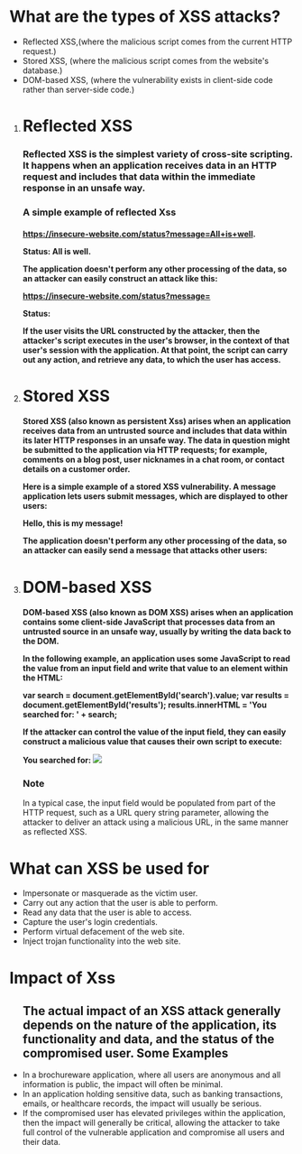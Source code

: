 <h1>What are the types of XSS attacks?</h1>

<ul>
<li>Reflected XSS,(where the malicious script comes from the current HTTP request.)</li>
<li>Stored XSS, (where the malicious script comes from the website's database.)</li>
<li>DOM-based XSS, (where the vulnerability exists in client-side code rather than server-side code.)</li>
</ul>

<h3></h3>

<ol>
<li><h1>Reflected XSS</h1></li>
<h3>Reflected XSS is the simplest variety of cross-site scripting. It happens when an application receives data in an HTTP request and includes that data within the immediate response in an unsafe way.</h3>
<h3>A simple example of reflected Xss</h3>
<h4>

https://insecure-website.com/status?message=All+is+well.

<p>Status: All is well.</p>

The application doesn't perform any other processing of the data, so an attacker can easily construct an attack like this:

https://insecure-website.com/status?message=<script>/*+Bad+stuff+here...+*/</script>

<p>Status: <script>/* Bad stuff here... */</script></p>

If the user visits the URL constructed by the attacker, then the attacker's script executes in the user's browser, in the context of that user's session with the application. At that point, the script can carry out any action, and retrieve any data, to which the user has access.

</h4>

<li><h1>Stored XSS</h1></li>

<h4>
Stored XSS (also known as persistent Xss) arises when an application receives data from an untrusted source and includes that data within its later HTTP responses in an unsafe way.
The data in question might be submitted to the application via HTTP requests; for example, comments on a blog post, user nicknames in a chat room, or contact details on a customer order. 


Here is a simple example of a stored XSS vulnerability. A message application lets users submit messages, which are displayed to other users:

<p>Hello, this is my message!</p>
The application doesn't perform any other processing of the data, so an attacker can easily send a message that attacks other users:

<p><script>/* Bad stuff here... */</script></p>



</h4>

<li><h1>DOM-based XSS</h1></li>

<h4>
DOM-based XSS (also known as DOM XSS) arises when an application contains some client-side JavaScript that processes data from an untrusted source in an unsafe way, usually by writing the data back to the DOM.

In the following example, an application uses some JavaScript to read the value from an input field and write that value to an element within the HTML:

var search = document.getElementById('search').value;
var results = document.getElementById('results');
results.innerHTML = 'You searched for: ' + search;

If the attacker can control the value of the input field, they can easily construct a malicious value that causes their own script to execute:

You searched for:  <img src=1 onerror='/* Bad stuff here... */'>


<h3>Note</h3>
In a typical case, the input field would be populated from part of the HTTP request, such as a URL query string parameter, allowing the attacker to deliver an attack using a malicious URL, in the same manner as reflected XSS.
</h4>
</ol>


<h1>What can XSS be used for</h1>
<ul>
<li>Impersonate or masquerade as the victim user.</li>
<li>Carry out any action that the user is able to perform.</li>
<li>Read any data that the user is able to access.</li>
<li>Capture the user's login credentials.</li>
<li>Perform virtual defacement of the web site.</li>
<li>Inject trojan functionality into the web site.</li>
</ul>


<h1>Impact of Xss</h1>

<ul>
<h2>The actual impact of an XSS attack generally depends on the nature of the application, its functionality and data, and the status of the compromised user. Some Examples</h2>
<li>In a brochureware application, where all users are anonymous and all information is public, the impact will often be minimal.</li>
<li>In an application holding sensitive data, such as banking transactions, emails, or healthcare records, the impact will usually be serious.</li>
<li>If the compromised user has elevated privileges within the application, then the impact will generally be critical, allowing the attacker to take full control of the vulnerable application and compromise all users and their data.</li>
</ul>